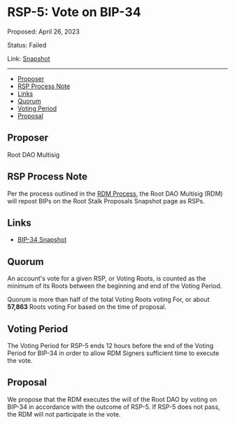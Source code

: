 # RSP-5: Vote on BIP-34

Proposed: April 26, 2023

Status: Failed

Link: [Snapshot](https://snapshot.org/#/rootstalkproposals.eth/proposal/0x6f708e82dc60ce8556385eb197ea91e7bdf61c98eb7b708813cc25a9b01e9423)

---

- [Proposer](#proposer)
- [RSP Process Note](#rsp-process-note)
- [Links](#links)
- [Quorum](#quorum)
- [Voting Period](#voting-period)
- [Proposal](#proposal)

## Proposer

Root DAO Multisig

## RSP Process Note

Per the process outlined in the [RDM Process](https://docs.roottoken.org/governance/root-token/rdm-process#rsp-proposal-and-voting), the Root DAO Multisig (RDM) will repost BIPs on the Root Stalk Proposals Snapshot page as RSPs.

## Links

* [BIP-34 Snapshot](https://snapshot.org/#/beanstalkdao.eth/proposal/0xb43ce40fff8c91924a9567638eb60bf3fe60ba2c9b6d2d62b0e38a63f07bb423)

## Quorum

An account's vote for a given RSP, or Voting Roots, is counted as the minimum of its Roots between the beginning and end of the Voting Period.

Quorum is more than half of the total Voting Roots voting For, or about **57,863** Roots voting For based on the time of proposal.

## Voting Period

The Voting Period for RSP-5 ends 12 hours before the end of the Voting Period for BIP-34 in order to allow RDM Signers sufficient time to execute the vote.

## Proposal

We propose that the RDM executes the will of the Root DAO by voting on BIP-34 in accordance with the outcome of RSP-5. If RSP-5 does not pass, the RDM will not participate in the vote.
